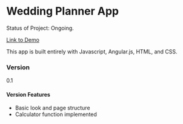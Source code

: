 # Wedding Planner App

Status of Project: Ongoing.

[Link to Demo](http://weddingplanner.megangovil.me/)

This app is built entirely with Javascript, Angular.js, HTML, and CSS.

### Version
0.1
#### Version Features
* Basic look and page structure
* Calculator function implemented
